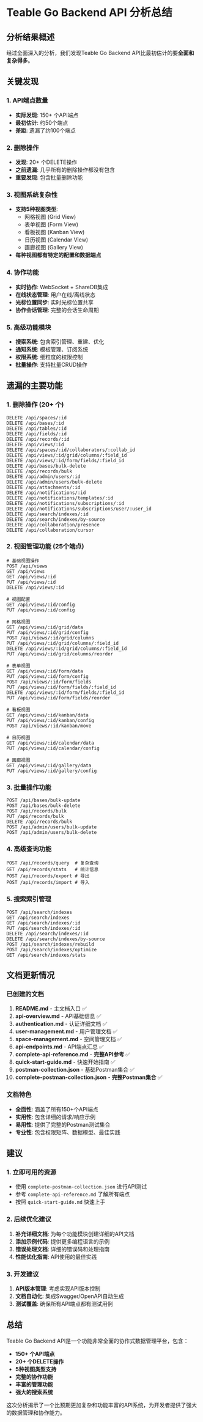 # Teable Go Backend API 分析总结

## 分析结果概述

经过全面深入的分析，我们发现Teable Go Backend API比最初估计的要**全面和复杂得多**。

## 关键发现

### 1. API端点数量
- **实际发现**: 150+ 个API端点
- **最初估计**: 约50个端点
- **差距**: 遗漏了约100个端点

### 2. 删除操作
- **发现**: 20+ 个DELETE操作
- **之前遗漏**: 几乎所有的删除操作都没有包含
- **重要发现**: 包含批量删除功能

### 3. 视图系统复杂性
- **支持5种视图类型**:
  - 网格视图 (Grid View)
  - 表单视图 (Form View) 
  - 看板视图 (Kanban View)
  - 日历视图 (Calendar View)
  - 画廊视图 (Gallery View)
- **每种视图都有特定的配置和数据端点**

### 4. 协作功能
- **实时协作**: WebSocket + ShareDB集成
- **在线状态管理**: 用户在线/离线状态
- **光标位置同步**: 实时光标位置共享
- **协作会话管理**: 完整的会话生命周期

### 5. 高级功能模块
- **搜索系统**: 包含索引管理、重建、优化
- **通知系统**: 模板管理、订阅系统
- **权限系统**: 细粒度的权限控制
- **批量操作**: 支持批量CRUD操作

## 遗漏的主要功能

### 1. 删除操作 (20+ 个)
```
DELETE /api/spaces/:id
DELETE /api/bases/:id  
DELETE /api/tables/:id
DELETE /api/fields/:id
DELETE /api/records/:id
DELETE /api/views/:id
DELETE /api/spaces/:id/collaborators/:collab_id
DELETE /api/views/:id/grid/columns/:field_id
DELETE /api/views/:id/form/fields/:field_id
DELETE /api/bases/bulk-delete
DELETE /api/records/bulk
DELETE /api/admin/users/:id
DELETE /api/admin/users/bulk-delete
DELETE /api/attachments/:id
DELETE /api/notifications/:id
DELETE /api/notifications/templates/:id
DELETE /api/notifications/subscriptions/:id
DELETE /api/notifications/subscriptions/user/:user_id
DELETE /api/search/indexes/:id
DELETE /api/search/indexes/by-source
DELETE /api/collaboration/presence
DELETE /api/collaboration/cursor
```

### 2. 视图管理功能 (25个端点)
```
# 基础视图操作
POST /api/views
GET /api/views
GET /api/views/:id
PUT /api/views/:id
DELETE /api/views/:id

# 视图配置
GET /api/views/:id/config
PUT /api/views/:id/config

# 网格视图
GET /api/views/:id/grid/data
PUT /api/views/:id/grid/config
POST /api/views/:id/grid/columns
PUT /api/views/:id/grid/columns/:field_id
DELETE /api/views/:id/grid/columns/:field_id
PUT /api/views/:id/grid/columns/reorder

# 表单视图
GET /api/views/:id/form/data
PUT /api/views/:id/form/config
POST /api/views/:id/form/fields
PUT /api/views/:id/form/fields/:field_id
DELETE /api/views/:id/form/fields/:field_id
PUT /api/views/:id/form/fields/reorder

# 看板视图
GET /api/views/:id/kanban/data
PUT /api/views/:id/kanban/config
POST /api/views/:id/kanban/move

# 日历视图
GET /api/views/:id/calendar/data
PUT /api/views/:id/calendar/config

# 画廊视图
GET /api/views/:id/gallery/data
PUT /api/views/:id/gallery/config
```

### 3. 批量操作功能
```
POST /api/bases/bulk-update
POST /api/bases/bulk-delete
POST /api/records/bulk
PUT /api/records/bulk
DELETE /api/records/bulk
POST /api/admin/users/bulk-update
POST /api/admin/users/bulk-delete
```

### 4. 高级查询功能
```
POST /api/records/query  # 复杂查询
GET /api/records/stats   # 统计信息
POST /api/records/export # 导出
POST /api/records/import # 导入
```

### 5. 搜索索引管理
```
POST /api/search/indexes
GET /api/search/indexes
GET /api/search/indexes/:id
PUT /api/search/indexes/:id
DELETE /api/search/indexes/:id
DELETE /api/search/indexes/by-source
POST /api/search/indexes/rebuild
POST /api/search/indexes/optimize
GET /api/search/indexes/stats
```

## 文档更新情况

### 已创建的文档
1. **README.md** - 主文档入口 ✅
2. **api-overview.md** - API基础信息 ✅
3. **authentication.md** - 认证详细文档 ✅
4. **user-management.md** - 用户管理文档 ✅
5. **space-management.md** - 空间管理文档 ✅
6. **api-endpoints.md** - API端点汇总 ✅
7. **complete-api-reference.md** - **完整API参考** ✅
8. **quick-start-guide.md** - 快速开始指南 ✅
9. **postman-collection.json** - 基础Postman集合 ✅
10. **complete-postman-collection.json** - **完整Postman集合** ✅

### 文档特色
- **全面性**: 涵盖了所有150+个API端点
- **实用性**: 包含详细的请求/响应示例
- **易用性**: 提供了完整的Postman测试集合
- **专业性**: 包含权限矩阵、数据模型、最佳实践

## 建议

### 1. 立即可用的资源
- 使用 `complete-postman-collection.json` 进行API测试
- 参考 `complete-api-reference.md` 了解所有端点
- 按照 `quick-start-guide.md` 快速上手

### 2. 后续优化建议
1. **补充详细文档**: 为每个功能模块创建详细的API文档
2. **添加示例代码**: 提供更多编程语言的示例
3. **错误处理文档**: 详细的错误码和处理指南
4. **性能优化指南**: API使用的最佳实践

### 3. 开发建议
1. **API版本管理**: 考虑实现API版本控制
2. **文档自动化**: 集成Swagger/OpenAPI自动生成
3. **测试覆盖**: 确保所有API端点都有测试用例

## 总结

Teable Go Backend API是一个功能非常全面的协作式数据管理平台，包含：

- **150+ 个API端点**
- **20+ 个DELETE操作**
- **5种视图类型支持**
- **完整的协作功能**
- **丰富的管理功能**
- **强大的搜索系统**

这次分析揭示了一个比预期更加复杂和功能丰富的API系统，为开发者提供了强大的数据管理和协作能力。
